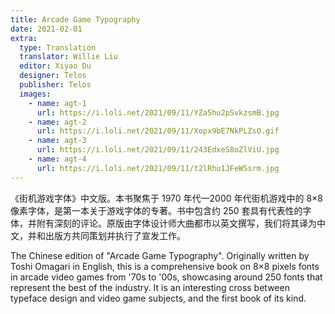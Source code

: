 ```yaml
---
title: Arcade Game Typography
date: 2021-02-01
extra:
  type: Translation
  translator: Willie Liu
  editor: Xiyao Du
  designer: Telos
  publisher: Telos
  images:
    - name: agt-1
      url: https://i.loli.net/2021/09/11/YZa5hu2pSvkzsmB.jpg
    - name: agt-2
      url: https://i.loli.net/2021/09/11/Xopx9bE7NkPLZsO.gif
    - name: agt-3
      url: https://i.loli.net/2021/09/11/243EdxeS8oZlViU.jpg
    - name: agt-4
      url: https://i.loli.net/2021/09/11/t2lRhu1JFeWSsrm.jpg
---
```


《街机游戏字体》中文版。本书聚焦于 1970 年代—2000 年代街机游戏中的 8×8 像素字体，是第一本关于游戏字体的专著。书中包含约 250 套具有代表性的字体，并附有深刻的评论。原版由字体设计师大曲都市以英文撰写，我们将其译为中文，并和出版方共同策划并执行了宣发工作。

The Chinese edition of "Arcade Game Typography". Originally written by Toshi Omagari in English, this is a comprehensive book on 8×8 pixels fonts in arcade video games from '70s to '00s, showcasing around 250 fonts that represent the best of the industry. It is an interesting cross between typeface design and video game subjects, and the first book of its kind.
